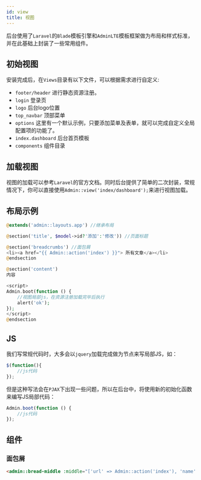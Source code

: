 ```yaml
---
id: view
title: 视图
---
```


后台使用了```Laravel```的```Blade```模板引擎和```AdminLTE```模板框架做为布局和样式标准，并在此基础上封装了一些常用组件。

## 初始视图
安装完成后，在`Views`目录有以下文件，可以根据需求进行自定义:
- `footer/header` 进行静态资源注册。
- `login` 登录页
- `logo` 后台logo位置
- `top_navbar` 顶部菜单
- `options` 这里有一个默认示例，只要添加菜单及表单，就可以完成自定义全局配置项的功能了。
- `index.dashboard` 后台首页模板
- `components` 组件目录

## 加载视图
视图的加载可以参考```Laravel```的官方文档。同时后台提供了简单的二次封装，常规情况下，你可以直接使用```Admin::view('index/dashboard');```来进行视图加载。

## 布局示例
```php
@extends('admin::layouts.app') //继承布局

@section('title', $model->id?'添加':'修改')) //页面标题

@section('breadcrumbs') //面包屑
<li><a href="{{ Admin::action('index') }}"> 所有文章</a></li>
@endsection

@section('content')
内容

<script>
Admin.boot(function () {
    //视图局部js，在资源注册加载完毕后执行
    alert('ok');
});
</script>
@endsection
```

## JS
我们写常规代码时，大多会以```jquery```加载完成做为节点来写局部JS，如：
```js
$(function(){
    //js代码
});
```
但是这种写法会在```PJAX```下出现一些问题，所以在后台中，将使用新的初始化函数来编写JS局部代码：
```js
Admin.boot(function () {
    //js代码
});
``` 

## 组件
### 面包屑
```html
<admin::bread-middle :middle="['url' => Admin::action('index'), 'name' => '权限列表']" />
```

